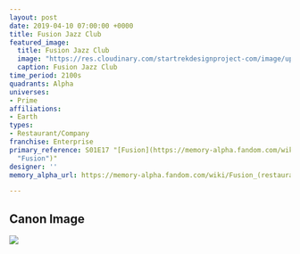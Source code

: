 ```yaml
---
layout: post
date: 2019-04-10 07:00:00 +0000
title: Fusion Jazz Club
featured_image:
  title: Fusion Jazz Club
  image: "https://res.cloudinary.com/startrekdesignproject-com/image/upload/v1554924621/FusionJazzClub.png"
  caption: Fusion Jazz Club
time_period: 2100s
quadrants: Alpha
universes:
- Prime
affiliations:
- Earth
types:
- Restaurant/Company
franchise: Enterprise
primary_reference: S01E17 "[Fusion](https://memory-alpha.fandom.com/wiki/Fusion
  "Fusion")"
designer: ''
memory_alpha_url: https://memory-alpha.fandom.com/wiki/Fusion_(restaurant)

---
```

## Canon Image

![](https://res.cloudinary.com/startrekdesignproject-com/image/upload/v1554924621/FusionJazzClub1.jpg)